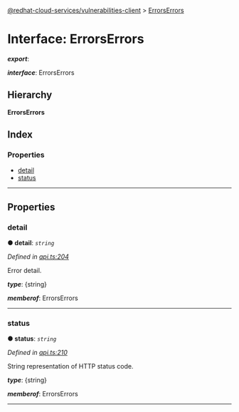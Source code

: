 [@redhat-cloud-services/vulnerabilities-client](../README.md) > [ErrorsErrors](../interfaces/errorserrors.md)

# Interface: ErrorsErrors

*__export__*: 

*__interface__*: ErrorsErrors

## Hierarchy

**ErrorsErrors**

## Index

### Properties

* [detail](errorserrors.md#detail)
* [status](errorserrors.md#status)

---

## Properties

<a id="detail"></a>

###  detail

**● detail**: *`string`*

*Defined in [api.ts:204](https://github.com/RedHatInsights/javascript-clients/blob/master/packages/vulnerabilities/api.ts#L204)*

Error detail.

*__type__*: {string}

*__memberof__*: ErrorsErrors

___
<a id="status"></a>

###  status

**● status**: *`string`*

*Defined in [api.ts:210](https://github.com/RedHatInsights/javascript-clients/blob/master/packages/vulnerabilities/api.ts#L210)*

String representation of HTTP status code.

*__type__*: {string}

*__memberof__*: ErrorsErrors

___

